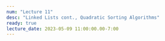 ```yaml
---
num: "Lecture 11"
desc: "Linked Lists cont., Quadratic Sorting Algorithms"
ready: true
lecture_date: 2023-05-09 11:00:00.00-7:00
---
```

